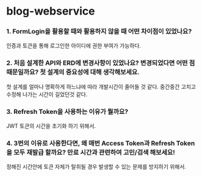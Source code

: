 # blog-webservice

### 1. FormLogin을 활용할 때와 활용하지 않을 때 어떤 차이점이 있었나요?

인증과 토큰을 통해 로그인한 아이디에 권한 부여가 가능하다.

### 2. 처음 설계한 API와 ERD에 변경사항이 있었나요? 변경되었다면 어떤 점 때문일까요? 첫 설계의 중요성에 대해 생각해보세요.

첫 설계를 얼마나 명확하게 하느냐에 따라 개발시간이 줄어들 것 같다.
중간중간 고치고 수정해 나가는 시간이 길었던것 같다.

### 3. Refresh Token을 사용하는 이유가 뭘까요?

JWT 토큰의 시간을 초기화 하기 위해서.

### 4. 3번의 이유로 사용한다면, 왜 매번 Access Token과 Refresh Token을 모두 재발급 할까요? 만료 시간과 관련하여 고민/검색 해보세요!

정해진 시간안에 토큰 자체가 탈취될 경우 발생할 수 있는 문제를 방지하기 위해서.
